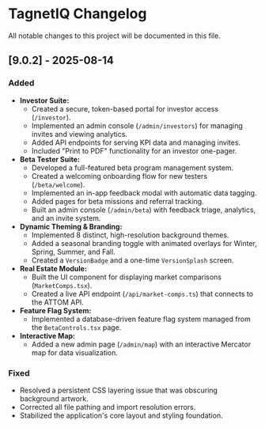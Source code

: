# TagnetIQ Changelog

All notable changes to this project will be documented in this file.

## [9.0.2] - 2025-08-14

### Added

-   **Investor Suite:**
    -   Created a secure, token-based portal for investor access (`/investor`).
    -   Implemented an admin console (`/admin/investors`) for managing invites and viewing analytics.
    -   Added API endpoints for serving KPI data and managing invites.
    -   Included "Print to PDF" functionality for an investor one-pager.
-   **Beta Tester Suite:**
    -   Developed a full-featured beta program management system.
    -   Created a welcoming onboarding flow for new testers (`/beta/welcome`).
    -   Implemented an in-app feedback modal with automatic data tagging.
    -   Added pages for beta missions and referral tracking.
    -   Built an admin console (`/admin/beta`) with feedback triage, analytics, and an invite system.
-   **Dynamic Theming & Branding:**
    -   Implemented 8 distinct, high-resolution background themes.
    -   Added a seasonal branding toggle with animated overlays for Winter, Spring, Summer, and Fall.
    -   Created a `VersionBadge` and a one-time `VersionSplash` screen.
-   **Real Estate Module:**
    -   Built the UI component for displaying market comparisons (`MarketComps.tsx`).
    -   Created a live API endpoint (`/api/market-comps.ts`) that connects to the ATTOM API.
-   **Feature Flag System:**
    -   Implemented a database-driven feature flag system managed from the `BetaControls.tsx` page.
-   **Interactive Map:**
    -   Added a new admin page (`/admin/map`) with an interactive Mercator map for data visualization.

### Fixed

-   Resolved a persistent CSS layering issue that was obscuring background artwork.
-   Corrected all file pathing and import resolution errors.
-   Stabilized the application's core layout and styling foundation.